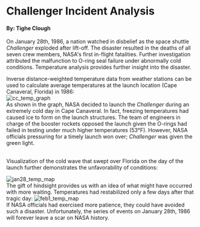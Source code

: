 # Challenger Incident Analysis
#### By: Tighe Clough

On January 28th, 1986, a nation watched in disbelief as the space shuttle *Challenger* exploded after lift-off. The disaster resulted in the deaths of all seven crew members, NASA's first in-flight fatalities. Further investigation attributed the malfunction to O-ring seal failure under abnormally cold conditions. Temperature analysis provides further insight into the disaster.

Inverse distance-weighted temperature data from weather stations can be used to calculate average temperatures at the launch location (Cape Canaveral, Florida) in 1986:
<br>
![cc_temp_graph](https://github.com/thclough/challenger_incident_analysis/blob/main/output/cc_temp_graph_1986.png)
<br>
As shown in the graph, NASA decided to launch the *Challenger* during an extremely cold day in Cape Canaveral. In fact, freezing temperatures had caused ice to form on the launch structures. The team of engineers in charge of the booster rockets opposed the launch given the O-rings had failed in testing under much higher temperatures (53°F). However, NASA officials pressuring for a timely launch won over; *Challenger* was given the green light.

<br>
Visualization of the cold wave that swept over Florida on the day of the launch further demonstrates the unfavorability of conditions:
<br>

![jan28_temp_map](https://github.com/thclough/challenger_incident_analysis/blob/main/output/jan28_usa_temp_map.png)
<br>
The gift of hindsight provides us with an idea of what might have occurred with more waiting. Temperatures had restabilized only a few days after that tragic day:
![feb1_temp_map](https://github.com/thclough/challenger_incident_analysis/blob/main/output/feb1_usa_temp_map.png)
<br>
If NASA officials had exercised more patience, they could have avoided such a disaster. Unfortunately, the series of events on January 28th, 1986 will forever leave a scar on NASA history.
